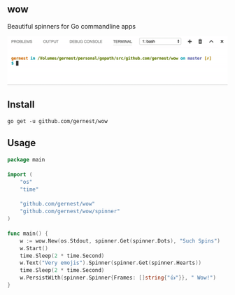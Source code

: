 
## wow

Beautiful spinners for Go commandline apps

![wow](static/wow.gif)

## Install
    go get -u github.com/gernest/wow

## Usage

```go
package main

import (
	"os"
	"time"

	"github.com/gernest/wow"
	"github.com/gernest/wow/spinner"
)

func main() {
	w := wow.New(os.Stdout, spinner.Get(spinner.Dots), "Such Spins")
	w.Start()
	time.Sleep(2 * time.Second)
	w.Text("Very emojis").Spinner(spinner.Get(spinner.Hearts))
    time.Sleep(2 * time.Second)
    w.PersistWith(spinner.Spinner{Frames: []string{"👍"}}, " Wow!")
}
```